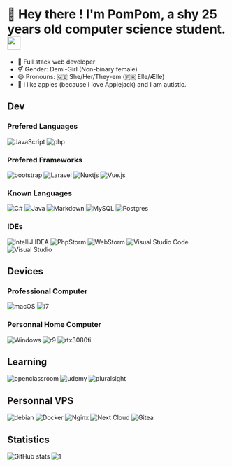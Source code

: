 # 🍎 Hey there ! I'm PomPom, a shy 25 years old computer science student. <img src="https://raw.githubusercontent.com/MartinHeinz/MartinHeinz/master/wave.gif" width="30px">
- 🔭 Full stack web developer 
- ⚥ Gender: Demi-Girl (Non-binary female)
- 😄 Pronouns: 🇬🇧 She/Her/They-em (🇫🇷 Elle/Ælle)
- 💬 I like apples (because I love Applejack) and I am autistic.

## Dev

### Prefered Languages

![JavaScript](https://img.shields.io/badge/javascript-%23323330.svg?style=for-the-badge&logo=javascript&logoColor=%23F7DF1E)
![php](https://img.shields.io/badge/PHP-777BB4?style=for-the-badge&logo=php&logoColor=white)

### Prefered Frameworks

![bootstrap](https://img.shields.io/badge/Bootstrap-563D7C?style=for-the-badge&logo=bootstrap&logoColor=white)
![Laravel](https://img.shields.io/badge/laravel-%23FF2D20.svg?style=for-the-badge&logo=laravel&logoColor=white)
![Nuxtjs](https://img.shields.io/badge/Nuxt-002E3B?style=for-the-badge&logo=nuxtdotjs&logoColor=#00DC82)
![Vue.js](https://img.shields.io/badge/vuejs-%2335495e.svg?style=for-the-badge&logo=vuedotjs&logoColor=%234FC08D)

### Known Languages

![C#](https://img.shields.io/badge/c%23-%23239120.svg?style=for-the-badge&logo=c-sharp&logoColor=white)
![Java](https://img.shields.io/badge/java-%23ED8B00.svg?style=for-the-badge&logo=openjdk&logoColor=white)
![Markdown](https://img.shields.io/badge/markdown-%23000000.svg?style=for-the-badge&logo=markdown&logoColor=white)
![MySQL](https://img.shields.io/badge/mysql-%2300f.svg?style=for-the-badge&logo=mysql&logoColor=white)
![Postgres](https://img.shields.io/badge/postgres-%23316192.svg?style=for-the-badge&logo=postgresql&logoColor=white)

### IDEs

![IntelliJ IDEA](https://img.shields.io/badge/IntelliJIDEA-000000.svg?style=for-the-badge&logo=intellij-idea&logoColor=white)
![PhpStorm](https://img.shields.io/badge/phpstorm-143?style=for-the-badge&logo=phpstorm&logoColor=black&color=black&labelColor=darkorchid)
![WebStorm](https://img.shields.io/badge/webstorm-143?style=for-the-badge&logo=webstorm&logoColor=white&color=black)
![Visual Studio Code](https://img.shields.io/badge/Visual%20Studio%20Code-0078d7.svg?style=for-the-badge&logo=visual-studio-code&logoColor=white)
![Visual Studio](https://img.shields.io/badge/Visual%20Studio-5C2D91.svg?style=for-the-badge&logo=visual-studio&logoColor=white)

## Devices

### Professional Computer

![macOS](https://img.shields.io/badge/mac%20os-000000?style=for-the-badge&logo=macos&logoColor=F0F0F0)
![i7](https://img.shields.io/badge/Intel-Core_i7_8750H-0071C5?style=for-the-badge&logo=intel&logoColor=white)


### Personnal Home Computer

![Windows](https://img.shields.io/badge/Windows-0078D6?style=for-the-badge&logo=windows&logoColor=white)
![r9](https://img.shields.io/badge/AMD-Ryzen_9_5950X-ED1C24?style=for-the-badge&logo=amd&logoColor=white)
![rtx3080ti](https://img.shields.io/badge/NVIDIA-RTX3080Ti-76B900?style=for-the-badge&logo=nvidia&logoColor=white)

## Learning

![openclassroom](https://img.shields.io/badge/-Openclassroom-purple?style=for-the-badge)
![udemy](https://img.shields.io/badge/Udemy-EC5252?style=for-the-badge&logo=Udemy&logoColor=white)
![pluralsight](https://img.shields.io/badge/Pluralsight-F15B2A?style=for-the-badge&logo=Pluralsight&logoColor=white)

## Personnal VPS

![debian](https://img.shields.io/badge/Debian-A81D33?style=for-the-badge&logo=debian&logoColor=white)
![Docker](https://img.shields.io/badge/docker-%230db7ed.svg?style=for-the-badge&logo=docker&logoColor=white)
![Nginx](https://img.shields.io/badge/nginx-%23009639.svg?style=for-the-badge&logo=nginx&logoColor=white)
![Next Cloud](https://img.shields.io/badge/Next%20Cloud-0B94DE?style=for-the-badge&logo=nextcloud&logoColor=white)
![Gitea](https://img.shields.io/badge/Gitea-34495E?style=for-the-badge&logo=gitea&logoColor=5D9425)

## Statistics

![GitHub stats](https://github-readme-stats.vercel.app/api?username=OMGiTzPomPom&show_icons=true&count_private=true)
![1](https://github-readme-stats.vercel.app/api/top-langs/?username=OMGiTzPomPom&langs_count=9&layout=compact&hide=css)
